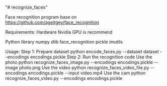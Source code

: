 "# recognize_faces" 

Face recognition program base on
https://github.com/ageitgey/face_recognition

Requirements:
Hardware
Nvidia GPU is recommend

Python library
numpy
dlib
face_recognition
pickle
imutils


Usage:
Step 1: Prepare dataset
python encode_faces.py --dataset dataset --encodings encodings.pickle
Step 2: Run the recognition code
Use the photo
python recognize_faces_image.py --encodings encodings.pickle --image photo.png
Use the video
python recognize_faces_video_file.py --encodings encodings.pickle --input video.mp4
Use the cam
python recognize_faces_video.py --encodings encodings.pickle
